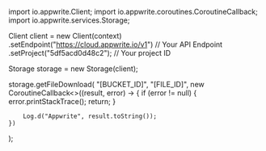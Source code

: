 import io.appwrite.Client;
import io.appwrite.coroutines.CoroutineCallback;
import io.appwrite.services.Storage;

Client client = new Client(context)
    .setEndpoint("https://cloud.appwrite.io/v1") // Your API Endpoint
    .setProject("5df5acd0d48c2"); // Your project ID

Storage storage = new Storage(client);

storage.getFileDownload(
    "[BUCKET_ID]",
    "[FILE_ID]",
    new CoroutineCallback<>((result, error) -> {
        if (error != null) {
            error.printStackTrace();
            return;
        }

        Log.d("Appwrite", result.toString());
    })
);